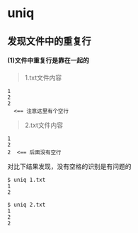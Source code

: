 uniq
==

## 发现文件中的重复行

#### (1)文件中重复行是靠在一起的 

> 1.txt文件内容
```
1
2
2 
  <== 注意这里有个空行
```

> 2.txt文件内容
```
1
2
2  <== 后面没有空行
```

对比下结果发现，没有空格的识别是有问题的
```shell
$ uniq 1.txt
1
2

$ uniq 2.txt
1
2
2
```



